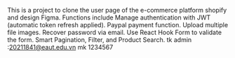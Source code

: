 <!-- @format -->

This is a project to clone the user page of the e-commerce platform shopify and design Figma.
Functions include Manage authentication with JWT (automatic token refresh applied).
Paypal payment function.
Upload multiple file images.
Recover password via email.
Use React Hook Form to validate the form.
Smart Pagination, Filter, and Product Search.
tk admin :20211841@eaut.edu.vn
mk 1234567
